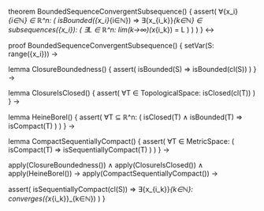 theorem BoundedSequenceConvergentSubsequence() {
  assert(
    ∀{x_i}_{i∈ℕ} ∈ ℝ^n: (
      isBounded({x_i}_{i∈ℕ}) ⇒
      ∃{x_{i_k}}_{k∈ℕ} ∈ subsequences({x_i}): (
        ∃L ∈ ℝ^n: lim(k→∞)(x_{i_k}) = L
      )
    )
  )
} ↔

proof BoundedSequenceConvergentSubsequence() {
  setVar(S: range({x_i})) →
  
  lemma ClosureBoundedness() {
    assert(
      isBounded(S) ⇒ isBounded(cl(S))
    )
  } →
  
  lemma ClosureIsClosed() {
    assert(
      ∀T ∈ TopologicalSpace: isClosed(cl(T))
    )
  } →
  
  lemma HeineBorel() {
    assert(
      ∀T ⊆ ℝ^n: (
        isClosed(T) ∧ isBounded(T) ⇒ isCompact(T)
      )
    )
  } →
  
  lemma CompactSequentiallyCompact() {
    assert(
      ∀T ∈ MetricSpace: (
        isCompact(T) ⇒ isSequentiallyCompact(T)
      )
    )
  } →
  
  apply(ClosureBoundedness()) ∧
  apply(ClosureIsClosed()) ∧
  apply(HeineBorel()) →
  apply(CompactSequentiallyCompact()) →
  
  assert(
    isSequentiallyCompact(cl(S)) ⇒
    ∃{x_{i_k}}_{k∈ℕ}: converges({x_{i_k}}_{k∈ℕ})
  )
}
